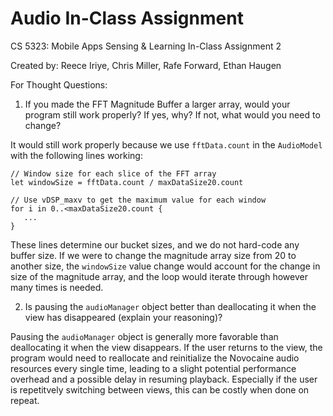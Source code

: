 # Audio In-Class Assignment
CS 5323: Mobile Apps Sensing &amp; Learning In-Class Assignment 2

Created by: Reece Iriye, Chris Miller, Rafe Forward, Ethan Haugen

For Thought Questions:
1. If you made the FFT Magnitude Buffer a larger array, would your program still work properly? If yes, why? If not, what would you need to change?

It would still work properly because we use `fftData.count` in the `AudioModel` with the following lines working:

```{swift}
// Window size for each slice of the FFT array
let windowSize = fftData.count / maxDataSize20.count

// Use vDSP_maxv to get the maximum value for each window
for i in 0..<maxDataSize20.count {
   ...
}
```
These lines determine our bucket sizes, and we do not hard-code any buffer size. If we were to change the magnitude array size from 20 to another size, the `windowSize` value change would account for the change in size of the magnitude array, and the loop would iterate through however many times is needed.

2. Is pausing the `audioManager` object better than deallocating it when the view has disappeared (explain your reasoning)?

Pausing the `audioManager` object is generally more favorable than deallocating it when the view disappears. If the user returns to the view, the program would need to reallocate and reinitialize the Novocaine audio resources every single time, leading to a slight potential performance overhead and a possible delay in resuming playback. Especially if the user is repetitvely switching between views, this can be costly when done on repeat. 
